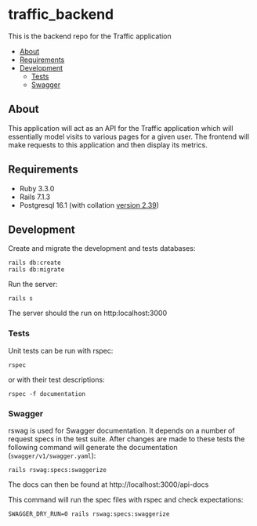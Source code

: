 # traffic_backend

This is the backend repo for the Traffic application

<!-- vim-markdown-toc GFM -->

* [About](#about)
* [Requirements](#requirements)
* [Development](#development)
  * [Tests](#tests)
  * [Swagger](#swagger)

<!-- vim-markdown-toc -->

## About

This application will act as an API for the Traffic application which will
essentially model visits to various pages for a given user. The frontend will
make requests to this application and then display its metrics.

## Requirements

* Ruby 3.3.0
* Rails 7.1.3
* Postgresql 16.1 (with collation [version
  2.39](https://dba.stackexchange.com/a/330184))


## Development

Create and migrate the development and tests databases:

    rails db:create
    rails db:migrate

Run the server:

    rails s

The server should the run on http:localhost:3000

### Tests

Unit tests can be run with rspec:

    rspec

or with their test descriptions:

    rspec -f documentation

### Swagger

rswag is used for Swagger documentation. It depends on a number of request
specs in the test suite. After changes are made to these tests the following
command will generate the documentation (`swagger/v1/swagger.yaml`):

    rails rswag:specs:swaggerize

The docs can then be found at http://localhost:3000/api-docs

This command will run the spec files with rspec and check expectations:

    SWAGGER_DRY_RUN=0 rails rswag:specs:swaggerize
